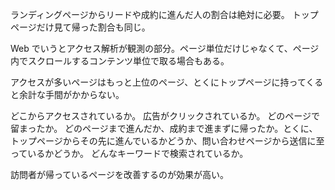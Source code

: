 ランディングページからリードや成約に進んだ人の割合は絶対に必要。
トップページだけ見て帰った割合も同じ。

Web でいうとアクセス解析が観測の部分。ページ単位だけじゃなくて、ページ内でスクロールするコンテンツ単位で取る場合もある。

アクセスが多いページはもっと上位のページ、とくにトップページに持ってくると余計な手間がかからない。

どこからアクセスされているか。
広告がクリックされているか。
どのページで留まったか。
どのページまで進んだか、成約まで進まずに帰ったか。とくに、トップページからその先に進んでいるかどうか、問い合わせページから送信に至っているかどうか。
どんなキーワードで検索されているか。

訪問者が帰っているページを改善するのが効果が高い。
